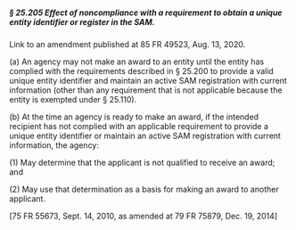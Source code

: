 ##### § 25.205 Effect of noncompliance with a requirement to obtain a unique entity identifier or register in the SAM. #####

Link to an amendment published at 85 FR 49523, Aug. 13, 2020.

(a) An agency may not make an award to an entity until the entity has complied with the requirements described in § 25.200 to provide a valid unique entity identifier and maintain an active SAM registration with current information (other than any requirement that is not applicable because the entity is exempted under § 25.110).

(b) At the time an agency is ready to make an award, if the intended recipient has not complied with an applicable requirement to provide a unique entity identifier or maintain an active SAM registration with current information, the agency:

(1) May determine that the applicant is not qualified to receive an award; and

(2) May use that determination as a basis for making an award to another applicant.

[75 FR 55673, Sept. 14, 2010, as amended at 79 FR 75879, Dec. 19, 2014]